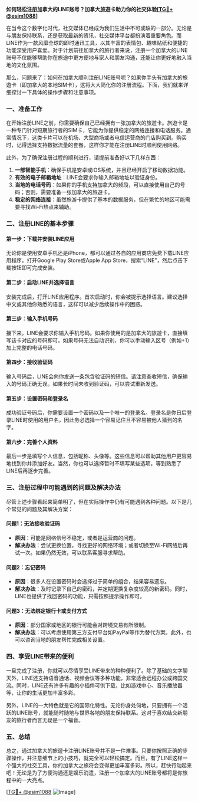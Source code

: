 **如何轻松注册加拿大的LINE账号？加拿大旅遊卡助力你的社交体验[[TG💪+ @esim1088](https://t.me/s/esim1088)]**

在当今这个数字化时代，社交媒体已经成为我们生活中不可或缺的一部分。无论是与朋友保持联系，还是获取最新的资讯，社交媒体平台都扮演着重要角色。而LINE作为一款风靡全球的即时通讯工具，以其丰富的表情包、趣味贴纸和便捷的功能深受用户喜爱。对于计划前往加拿大的旅行者来说，注册一个加拿大的LINE账号不仅能够帮助你在旅途中更方便地与家人和朋友沟通，还能让你更好地融入当地的文化氛围。

那么，问题来了：如何在加拿大顺利注册LINE账号呢？如果你手头有加拿大的旅遊卡（即加拿大的本地SIM卡），这将大大简化你的注册流程。下面，我们就来详细探讨一下具体的操作步骤和注意事项。

### 一、准备工作

在开始注册LINE之前，你需要确保自己已经拥有一张加拿大的旅遊卡。旅遊卡是一种专门针对短期旅行者的SIM卡，它能为你提供稳定的网络连接和电话服务。通常情况下，这类卡片可以在机场、大型商场或者电信运营商的门店购买到。购买时，记得选择支持数据流量的套餐，这样你才能在注册LINE时顺利使用网络。

此外，为了确保注册过程的顺利进行，请提前准备好以下几样东西：

1. **一部智能手机**：确保手机是安卓或iOS系统，并且已经开启了移动数据功能。
2. **有效的电子邮箱地址**：LINE会要求你输入邮箱地址以验证身份。
3. **当地的电话号码**：如果你的手机支持加拿大的频段，可以直接使用自己的号码；否则，需要准备一张加拿大的旅遊卡。
4. **稳定的网络连接**：虽然旅游卡提供了基本的数据服务，但在繁忙的地区可能需要寻找Wi-Fi热点来辅助。

### 二、注册LINE的基本步骤

#### 第一步：下载并安装LINE应用

无论你是使用安卓手机还是iPhone，都可以通过各自的应用商店免费下载LINE应用程序。打开Google Play Store或Apple App Store，搜索“LINE”，然后点击下载按钮即可完成安装。

#### 第二步：启动LINE并选择语言

安装完成后，打开LINE应用程序。首次启动时，你会被提示选择语言。建议选择中文或其他你熟悉的语言，这样可以减少后续操作中的困惑。

#### 第三步：输入手机号码

接下来，LINE会要求你输入手机号码。如果你使用的是加拿大的旅遊卡，直接填写该卡对应的号码即可。如果号码无法自动识别，你可以手动输入区号（例如+1）加上完整的电话号码。

#### 第四步：接收验证码

输入号码后，LINE会向你发送一条包含验证码的短信。请注意查收短信，确保输入的号码正确无误。如果长时间未收到验证码，可以尝试重新发送。

#### 第五步：设置密码和登录名

成功验证号码后，你需要设置一个密码以及一个唯一的登录名。登录名是你日后登录LINE时使用的用户名，因此务必选择一个容易记住且不容易被他人猜到的名字。

#### 第六步：完善个人资料

最后一步是填写个人信息，包括昵称、头像等。这些信息可以帮助其他用户更容易地找到你并添加好友。当然，你也可以选择暂时不填写某些选项，等到熟悉了LINE后再逐步完善。

### 三、注册过程中可能遇到的问题及解决办法

尽管上述步骤看起来简单明了，但在实际操作中仍有可能遇到各种问题。以下是几个常见的问题及其解决方案：

#### 问题1：无法接收验证码

- **原因**：可能是网络信号不稳定，或者是运营商的问题。
- **解决办法**：尝试更换位置，寻找更好的网络环境；或者切换至Wi-Fi网络后再试一次。如果仍然无效，可以联系客服寻求帮助。

#### 问题2：忘记密码

- **原因**：很多人在设置密码时会选择过于简单的组合，结果容易遗忘。
- **解决办法**：及时记录下自己的密码，并定期更换复杂度较高的新密码。同时，LINE也提供了找回密码的功能，只需按照提示操作即可。

#### 问题3：无法绑定银行卡或支付方式

- **原因**：部分国家或地区的银行可能会对跨境交易有所限制。
- **解决办法**：可以考虑使用第三方支付平台如PayPal等作为替代方案。此外，也可以咨询当地的朋友帮忙完成相关设置。

### 四、享受LINE带来的便利

一旦完成了注册，你就可以尽情享受LINE带来的种种便利了。除了基础的文字聊天外，LINE还支持语音通话、视频会议等多种功能，非常适合远程办公或跨国交流。同时，LINE还有许多有趣的小插件可供下载，比如游戏中心、音乐播放器等，让你的生活更加丰富多彩。

另外，LINE的一大特色就是它的国际化特性。无论你身处何地，只要拥有一个活跃的LINE账号，就能随时随地与世界各地的朋友保持联系。这对于喜欢结交新朋友的旅行者而言无疑是一个福音。

### 五、总结

总之，通过加拿大的旅遊卡注册LINE账号并不是一件难事。只要你按照正确的步骤操作，并注意细节上的小技巧，就完全可以轻松搞定。而且，有了LINE这样一个强大的社交工具，你的加拿大之旅将会变得更加丰富多彩。所以，赶快行动起来吧！无论是为了方便沟通还是娱乐消遣，注册一个加拿大的LINE账号都将是你旅程中的一大亮点。

[[TG💪+ @esim1088](https://t.me/s/esim1088) ![Image](https://i.postimg.cc/4NQfJmqS/Snipaste-2025-05-13-00-14-12.png)]